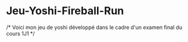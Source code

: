 # Jeu-Yoshi-Fireball-Run

/* Voici mon jeu de yoshi développé dans le cadre d'un examen final du cours 1J1 */
